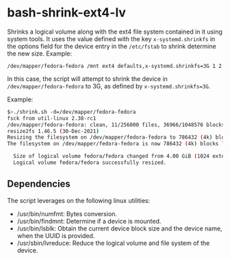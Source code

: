 # bash-shrink-ext4-lv
Shrinks a logical volume along with the ext4 file system contained in it using system tools. It uses the value defined with the key `x-systemd.shrinkfs` in the options field for the device entry in the `/etc/fstab` to shrink determine the new size. Example:

```
/dev/mapper/fedora-fedora /mnt ext4 defaults,x-systemd.shrinkfs=3G 1 2
```

In this case, the script will attempt to shrink the device in `/dev/mapper/fedora-fedora` to 3G, as defined by `x-systemd.shrinkfs=3G`.

Example:

```bash
$>./shrink.sh -d=/dev/mapper/fedora-fedora
fsck from util-linux 2.38-rc1
/dev/mapper/fedora-fedora: clean, 11/256000 files, 36966/1048576 blocks
resize2fs 1.46.5 (30-Dec-2021)
Resizing the filesystem on /dev/mapper/fedora-fedora to 786432 (4k) blocks.
The filesystem on /dev/mapper/fedora-fedora is now 786432 (4k) blocks long.

  Size of logical volume fedora/fedora changed from 4.00 GiB (1024 extents) to 3.00 GiB (768 extents).
  Logical volume fedora/fedora successfully resized.
```

## Dependencies
The script leverages on the following linux utilities:
* /usr/bin/numfmt: Bytes conversion.
* /usr/bin/findmnt: Determine if a device is mounted.
* /usr/bin/lsblk: Obtain the current device block size and the device name, when the UUID is provided.
* /usr/sbin/lvreduce: Reduce the logical volume and file system of the device.